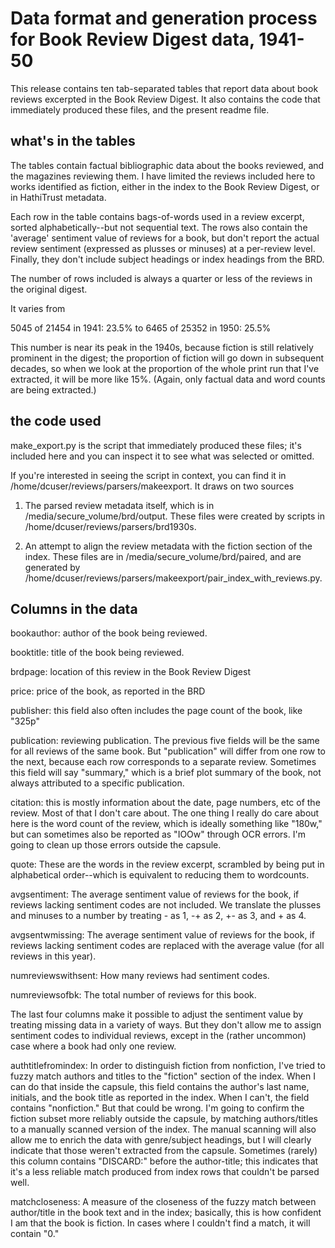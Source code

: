 Data format and generation process for Book Review Digest data, 1941-50
=======================================================================

This release contains ten tab-separated tables that report data about book reviews excerpted in the Book Review Digest. It also contains the code that immediately produced these files, and the present readme file.

what's in the tables
--------------------

The tables contain factual bibliographic data about the books reviewed, and the magazines reviewing them. I have limited the reviews included here to works identified as fiction, either in the index to the Book Review Digest, or in HathiTrust metadata.

Each row in the table contains bags-of-words used in a review excerpt, sorted alphabetically--but not sequential text. The rows also contain the 'average' sentiment value of reviews for a book, but don't report the actual review sentiment (expressed as plusses or minuses) at a per-review level. Finally, they don't include subject headings or index headings from the BRD.

The number of rows included is always a quarter or less of the reviews in the original digest.

It varies from

5045 of 21454 in 1941: 23.5%    to
6465 of 25352 in 1950: 25.5%

This number is near its peak in the 1940s, because fiction is still relatively prominent in the digest; the proportion of fiction will go down in subsequent decades, so when we look at the proportion of the whole print run that I've extracted, it will be more like 15%. (Again, only factual data and word counts are being extracted.)

the code used
--------------

make_export.py is the script that immediately produced these files; it's included here and you can inspect it to see what was selected or omitted.

If you're interested in seeing the script in context, you can find it in /home/dcuser/reviews/parsers/makeexport. It draws on two sources

1) The parsed review metadata itself, which is in /media/secure_volume/brd/output. These files were created by scripts in /home/dcuser/reviews/parsers/brd1930s.

2) An attempt to align the review metadata with the fiction section of the index. These files are in /media/secure_volume/brd/paired, and are generated by /home/dcuser/reviews/parsers/makeexport/pair_index_with_reviews.py.


Columns in the data
-------------------

bookauthor: author of the book being reviewed.

booktitle: title of the book being reviewed.

brdpage: location of this review in the Book Review Digest

price: price of the book, as reported in the BRD

publisher: this field also often includes the page count of the book, like "325p"

publication: reviewing publication. The previous five fields will be the same for all reviews of the same book. But "publication" will differ from one row to the next, because each row corresponds to a separate review. Sometimes this field will say "summary," which is a brief plot summary of the book, not always attributed to a specific publication.

citation: this is mostly information about the date, page numbers, etc of the review. Most of that I don't care about. The one thing I really do care about here is the word count of the review, which is ideally something like "180w," but can sometimes also be reported as "IOOw" through OCR errors. I'm going to clean up those errors outside the capsule.

quote: These are the words in the review excerpt, scrambled by being put in alphabetical order--which is equivalent to reducing them to wordcounts.

avgsentiment: The average sentiment value of reviews for the book, if reviews lacking sentiment codes are not included. We translate the plusses and minuses to a number by treating - as 1, -+ as 2, +- as 3, and + as 4.

avgsentwmissing: The average sentiment value of reviews for the book, if reviews lacking sentiment codes are replaced with the average value (for all reviews in this year).

numreviewswithsent: How many reviews had sentiment codes.

numreviewsofbk: The total number of reviews for this book.

The last four columns make it possible to adjust the sentiment value by treating missing data in a variety of ways. But they don't allow me to assign sentiment codes to individual reviews, except in the (rather uncommon) case where a book had only one review.

authtitlefromindex: In order to distinguish fiction from nonfiction, I've tried to fuzzy match authors and titles to the "fiction" section of the index. When I can do that inside the capsule, this field contains the author's last name, initials, and the book title as reported in the index. When I can't, the field contains "nonfiction." But that could be wrong. I'm going to confirm the fiction subset more reliably outside the capsule, by matching authors/titles to a manually scanned version of the index. The manual scanning will also allow me to enrich the data with genre/subject headings, but I will clearly indicate that those weren't extracted from the capsule. Sometimes (rarely) this column contains "DISCARD:" before the author-title; this indicates that it's a less reliable match produced from index rows that couldn't be parsed well.

matchcloseness: A measure of the closeness of the fuzzy match between author/title in the book text and in the index; basically, this is how confident I am that the book is fiction. In cases where I couldn't find a match, it will contain "0."
